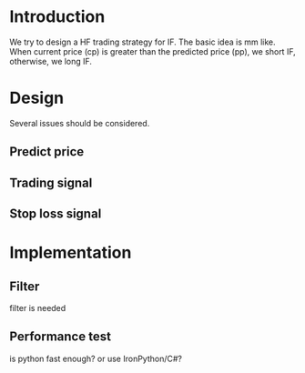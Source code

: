 

# Introduction #

We try to design a HF trading strategy for IF. The basic idea is mm like. When current price (cp) is greater than the predicted price (pp), we short IF, otherwise, we long IF.

# Design #

Several issues should be considered.

## Predict price ##
## Trading signal ##
## Stop loss signal ##
# Implementation #

## Filter ##

filter is needed

## Performance test ##

is python fast enough? or use IronPython/C#?
